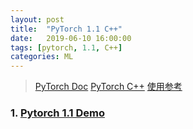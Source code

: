 ```yaml
---
layout: post
title:  "PyTorch 1.1 C++"
date:   2019-06-10 16:00:00
tags: [pytorch, 1.1, C++]
categories: ML
---
```


> [PyTorch Doc](http://pytorch.org/docs/master/torch.html)
> [PyTorch C++](https://pytorch.org/tutorials/advanced/cpp_export.html)
> [使用参考](http://ghostblog.lyq.me/pytorch-cpp/)

### 1. [Pytorch 1.1 Demo](https://github.com/wykvictor/cpp-pytorch)
